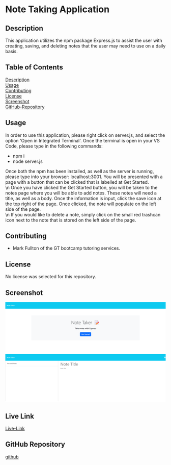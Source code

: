 # Note Taking Application 


## Description

This application utilizes the npm package Express.js to assist the user with creating, saving, and deleting notes that the user may need to use on a daily basis.


## Table of Contents

[Description](#Description)    
[Usage](#Usage)     
[Contributing](#Contributing)     
[License](#License)     
[Screenshot](#Screenshot)     
[GitHub-Repository](#GitHub-Repository)         


## Usage
In order to use this application, please right click on server.js, and select the option 'Open in Integrated Terminal'.  Once the terminal is open in your VS Code, please type in the following commands:       

* npm i
* node server.js          

Once both the npm has been installed, as well as the server is running, please type into your browser: localhost:3001. You will be presented with a page with a button that can be clicked that is labelled at Get Started.            
\n
Once you have clicked the Get Started button, you will be taken to the notes page where you will be able to add notes.  These notes will need a title, as well as a body.  Once the information is input, click the save icon at the top right of the page.  Once clicked, the note will populate on the left side of the page.    
\n
If you would like to delete a note, simply click on the small red trashcan icon next to the note that is stored on the left side of the page.     

## Contributing

* Mark Fullton of the GT bootcamp tutoring services.     

## License

No license was selected for this repository.     

## Screenshot
![Screenshot](./Develop/public/assets/images/localhost_3001_.png)
![Screenshot](./Develop/public/assets/images/localhost_3001_notes.png)


## Live Link
[Live-Link](http://localhost:3001/)


## GitHub Repository
[github](https://github.com/jjray84/Note-Taking-App)







